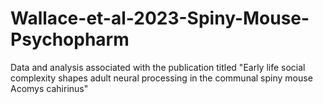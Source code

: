 # Wallace-et-al-2023-Spiny-Mouse-Psychopharm
Data and analysis associated with the publication titled "Early life social complexity shapes adult neural processing in the communal spiny mouse Acomys cahirinus"
